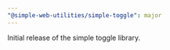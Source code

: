 ```yaml
---
"@simple-web-utilities/simple-toggle": major
---
```


Initial release of the simple toggle library.
